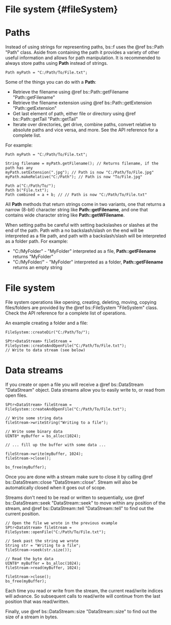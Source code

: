 File system									{#fileSystem}
===============

# Paths
Instead of using strings for representing paths, bs::f uses the @ref bs::Path "Path" class. Aside from containing the path it provides a variety of other useful information and allows for path manipulation. It is recommended to always store paths using **Path** instead of strings.

~~~~~~~~~~~~~{.cpp}
Path myPath = "C:/Path/To/File.txt";
~~~~~~~~~~~~~

Some of the things you can do with a **Path**:
 - Retrieve the filename using @ref bs::Path::getFilename "Path::getFilename"
 - Retrieve the filename extension using @ref bs::Path::getExtension "Path::getExtension"
 - Get last element of path, either file or directory using @ref bs::Path::getTail "Path::getTail"
 - Iterate over directories, get drive, combine paths, convert relative to absolute paths and vice versa, and more. See the API reference for a complete list.
 
For example:
~~~~~~~~~~~~~{.cpp}
Path myPath = "C:/Path/To/File.txt";

String filename = myPath.getFilename(); // Returns filename, if the path has any
myPath.setExtension(".jpg"); // Path is now "C:/Path/To/File.jpg"
myPath.makeRelative("C:/Path"); // Path is now "To/File.jpg"

Path a("C:/Path/To/");
Path b("File.txt");
Path combined = a + b; // // Path is now "C:/Path/To/File.txt"
~~~~~~~~~~~~~
 
All **Path** methods that return strings come in two variants, one that returns a narrow (8-bit) character string like **Path::getFilename**, and one that contains wide character string like **Path::getWFilename**.

When setting paths be careful with setting backslashes or slashes at the end of the path. Path with a no backslash/slash on the end will be interpreted as a file path, and path with a backslash/slash will be interpreted as a folder path. For example:
 - "C:/MyFolder" - "MyFolder" interpreted as a file, **Path::getFilename** returns "MyFolder"
 - "C:/MyFolder/" - "MyFolder" interpreted as a folder, **Path::getFilename** returns an empty string
 
# File system
File system operations like opening, creating, deleting, moving, copying files/folders are provided by the @ref bs::FileSystem "FileSystem" class. Check the API reference for a complete list of operations.

An example creating a folder and a file:
~~~~~~~~~~~~~{.cpp}
FileSystem::createDir("C:/Path/To/");

SPtr<DataStream> fileStream = FileSystem::createAndOpenFile("C:/Path/To/File.txt");
// Write to data stream (see below)
~~~~~~~~~~~~~

# Data streams
If you create or open a file you will receive a @ref bs::DataStream "DataStream" object. Data streams allow you to easily write to, or read from open files. 

~~~~~~~~~~~~~{.cpp}
SPtr<DataStream> fileStream = FileSystem::createAndOpenFile("C:/Path/To/File.txt");

// Write some string data
fileStream->writeString("Writing to a file");

// Write some binary data
UINT8* myBuffer = bs_alloc(1024);

// ... fill up the buffer with some data ...

fileStream->write(myBuffer, 1024);
fileStream->close();

bs_free(myBuffer);
~~~~~~~~~~~~~

Once you are done with a stream make sure to close it by calling @ref bs::DataStream::close "DataStream::close". Stream will also be automatically closed when it goes out of scope.

Streams don't need to be read or written to sequentially, use @ref bs::DataStream::seek "DataStream::seek" to move within any position of the stream, and @ref bs::DataStream::tell "DataStream::tell" to find out the current position.

~~~~~~~~~~~~~{.cpp}
// Open the file we wrote in the previous example
SPtr<DataStream> fileStream = FileSystem::openFile("C:/Path/To/File.txt");

// Seek past the string we wrote
String str = "Writing to a file";
fileStream->seek(str.size());

// Read the byte data
UINT8* myBuffer = bs_alloc(1024);
fileStream->read(myBuffer, 1024);

fileStream->close();
bs_free(myBuffer);
~~~~~~~~~~~~~

Each time you read or write from the stream, the current read/write indices will advance. So subsequent calls to read/write will continue from the last position that was read/written.

Finally, use @ref bs::DataStream::size "DataStream::size" to find out the size of a stream in bytes.
